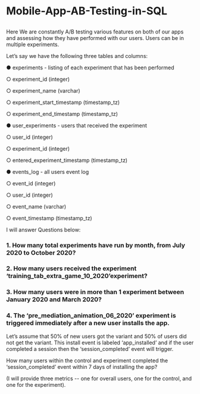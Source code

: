 # Mobile-App-AB-Testing-in-SQL

##

Here We are constantly A/B testing various features on both of our apps and assessing how they have performed with our users. Users can be in multiple experiments.

Let’s say we have the following three tables and columns:

● experiments​ - listing of each experiment that has been performed

○ experiment_id (integer)

○ experiment_name (varchar)

○ experiment_start_timestamp (timestamp_tz)

○ experiment_end_timestamp (timestamp_tz)

● user_experiments​ - users that received the experiment

○ user_id (integer)

○ experiment_id (integer)

○ entered_experiment_timestamp (timestamp_tz)

● events_log​ - all users event log

○ event_id (integer)

○ user_id (integer)

○ event_name (varchar)

○ event_timestamp (timestamp_tz)

I will answer Questions below:

### 1. How many total experiments have run by month, from July 2020 to October 2020?

### 2. How many users received the experiment ​‘training_tab_extra_game_10_2020’​ experiment?

### 3. How many users were in more than 1 experiment between January 2020 and March 2020?

### 4. The ​‘pre_mediation_animation_06_2020’​ experiment is triggered immediately after a new user installs the app. 

Let’s assume that 50% of new users got the variant and 50% of users did not get the variant. This install event is labeled ​‘app_installed’ a​ nd if the user completed a session then the​ ‘session_completed’​ event will trigger.

How many users within the control and experiment completed the ​‘session_completed’ event within 7 days of installing the app? 

(I will provide three metrics -- one for overall users, one for the control, and one for the experiment).
